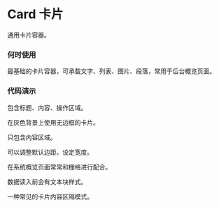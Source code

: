 
# Card 卡片
通用卡片容器。
### 何时使用
最基础的卡片容器，可承载文字、列表、图片、段落，常用于后台概览页面。
### 代码演示

包含标题、内容、操作区域。
<!-- example(card:card-basic-example) -->
在灰色背景上使用无边框的卡片。
<!-- example(card:card-border-example) -->
只包含内容区域。
<!-- example(card:card-simple-example) -->
可以调整默认边距，设定宽度。
<!-- example(card:card-flex-example) -->
在系统概览页面常常和栅格进行配合。
<!-- example(card:card-grid-example) -->
数据读入前会有文本块样式。
<!-- example(card:card-loading-example) -->
一种常见的卡片内容区隔模式。
<!-- deprecated-example(card:card-inner) -->

<!-- example(card:card-image-example) -->
<!-- example(card:card-footer-example) -->
<!-- example(card:card-actions-example) -->